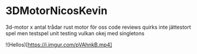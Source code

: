 # 3DMotorNicosKevin
3d-motor x antal trådar rust motor för oss code reviews quirks inte jättestort spel men testspel unit testing vulkan okej med singletons

!(Hellos)[https://i.imgur.com/pVAhnkB.mp4]
